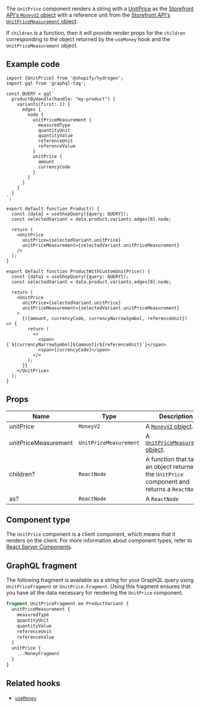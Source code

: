 <!-- This file is generated from source code in the Shopify/hydrogen repo. Edit the files in /packages/hydrogen/src/components/UnitPrice and run 'yarn generate-docs' at the root of this repo. For more information, refer to https://github.com/Shopify/shopify-dev/blob/master/content/internal/operations/hydrogen-reference-docs.md. -->

The `UnitPrice` component renders a string with a [UnitPrice](/themes/pricing-payments/unit-pricing) as the
[Storefront API's `MoneyV2` object](/api/storefront/reference/common-objects/moneyv2) with a reference unit from
the [Storefront API's `UnitPriceMeasurement` object](/api/storefront/reference/products/unitpricemeasurement).

If `children` is a function, then it will provide render props for the `children` corresponding to the object
returned by the `useMoney` hook and the `UnitPriceMeasurement` object.

## Example code

```tsx
import {UnitPrice} from '@shopify/hydrogen';
import gql from 'graphql-tag';

const QUERY = gql`
  productByHandle(handle: "my-product") {
    variants(first: 1) {
      edges {
        node {
          unitPriceMeasurement {
            measuredType
            quantityUnit
            quantityValue
            referenceUnit
            referenceValue
          }
          unitPrice {
            amount
            currencyCode
          }
        }
      }
    }
  }
`;

export default function Product() {
  const {data} = useShopQuery({query: QUERY});
  const selectedVariant = data.product.variants.edges[0].node;

  return (
    <UnitPrice
      unitPrice={selectedVariant.unitPrice}
      unitPriceMeasurement={selectedVariant.unitPriceMeasurement}
    />
  );
}

export default function ProductWithCustomUnitPrice() {
  const {data} = useShopQuery({query: QUERY});
  const selectedVariant = data.product.variants.edges[0].node;

  return (
    <UnitPrice
      unitPrice={selectedVariant.unitPrice}
      unitPriceMeasurement={selectedVariant.unitPriceMeasurement}
    >
      {({amount, currencyCode, currencyNarrowSymbol, referenceUnit}) => {
        return (
          <>
            <span>{`${currencyNarrowSymbol}${amount}/${referenceUnit}`}</span>
            <span>{currencyCode}</span>
          </>
        );
      }}
    </UnitPrice>
  );
}
```

## Props

| Name                 | Type                              | Description                                                                                      |
| -------------------- | --------------------------------- | ------------------------------------------------------------------------------------------------ |
| unitPrice            | <code>MoneyV2</code>              | A [`MoneyV2` object](/api/storefront/reference/common-objects/moneyv2).                          |
| unitPriceMeasurement | <code>UnitPriceMeasurement</code> | A [`UnitPriceMeasurement` object](/api/storefront/reference/products/unitpricemeasurement).      |
| children?            | <code>ReactNode</code>            | A function that takes an object returned by the `UnitPrice` component and returns a `ReactNode`. |
| as?                  | <code>ReactNode</code>            | A `ReactNode`                                                                                    |

## Component type

The `UnitPrice` component is a client component, which means that it renders on the client. For more information about component types, refer to [React Server Components](/custom-storefronts/hydrogen/framework/react-server-components).

## GraphQL fragment

The following fragment is available as a string for your GraphQL query using `UnitPriceFragment` or `UnitPrice.Fragment`. Using this fragment ensures that you have all the data necessary for rendering the `UnitPrice` component.

```graphql
fragment UnitPriceFragment on ProductVariant {
  unitPriceMeasurement {
    measuredType
    quantityUnit
    quantityValue
    referenceUnit
    referenceValue
  }
  unitPrice {
    ...MoneyFragment
  }
}
```

## Related hooks

- [`useMoney`](/api/hydrogen/hooks/primitive/usemoney)
